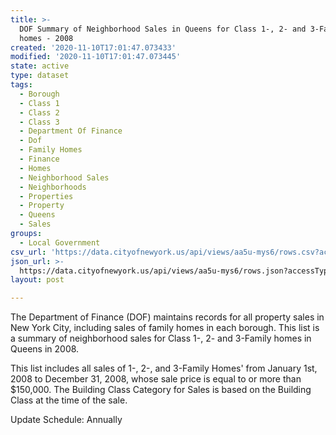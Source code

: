 ```yaml
---
title: >-
  DOF Summary of Neighborhood Sales in Queens for Class 1-, 2- and 3-Family
  homes - 2008
created: '2020-11-10T17:01:47.073433'
modified: '2020-11-10T17:01:47.073445'
state: active
type: dataset
tags:
  - Borough
  - Class 1
  - Class 2
  - Class 3
  - Department Of Finance
  - Dof
  - Family Homes
  - Finance
  - Homes
  - Neighborhood Sales
  - Neighborhoods
  - Properties
  - Property
  - Queens
  - Sales
groups:
  - Local Government
csv_url: 'https://data.cityofnewyork.us/api/views/aa5u-mys6/rows.csv?accessType=DOWNLOAD'
json_url: >-
  https://data.cityofnewyork.us/api/views/aa5u-mys6/rows.json?accessType=DOWNLOAD
layout: post

---
```

The Department of Finance (DOF) maintains records for all property sales in New York City, including sales of family homes in each borough. This list is a summary of neighborhood sales for Class 1-, 2- and 3-Family homes in Queens in 2008.

This list includes all sales of 1-, 2-, and 3-Family Homes' from January 1st, 2008 to December 31, 2008, whose sale price is equal to or more than $150,000.  The Building Class Category for Sales is based on the Building Class at the time of the sale.

Update Schedule: Annually
